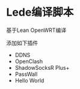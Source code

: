 # Lede编译脚本

基于Lean OpenWRT编译

添加如下插件
 * DDNS
 * OpenClash
 * ShadowSocksR Plus+
 * PassWall
 * Hello World
